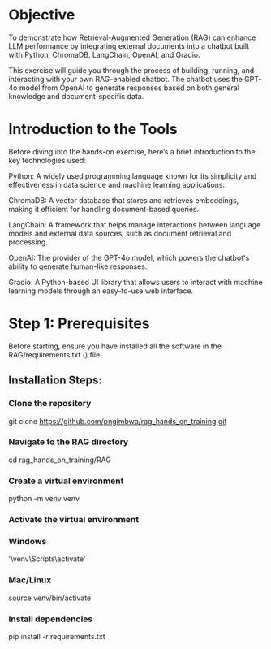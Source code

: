 # Objective
To demonstrate how Retrieval-Augmented Generation (RAG) can enhance LLM performance by integrating external documents into a chatbot built with Python, ChromaDB, LangChain, OpenAI, and Gradio.

This exercise will guide you through the process of building, running, and interacting with your own RAG-enabled chatbot. The chatbot uses the GPT-4o model from OpenAI to generate responses based on both general knowledge and document-specific data.

# Introduction to the Tools

Before diving into the hands-on exercise, here’s a brief introduction to the key technologies used:

Python: A widely used programming language known for its simplicity and effectiveness in data science and machine learning applications.

ChromaDB: A vector database that stores and retrieves embeddings, making it efficient for handling document-based queries.

LangChain: A framework that helps manage interactions between language models and external data sources, such as document retrieval and processing.

OpenAI: The provider of the GPT-4o model, which powers the chatbot's ability to generate human-like responses.

Gradio: A Python-based UI library that allows users to interact with machine learning models through an easy-to-use web interface.

# Step 1: Prerequisites

Before starting, ensure you have installed all the software in the RAG/requirements.txt () file:
## Installation Steps:
### Clone the repository
git clone https://github.com/pngimbwa/rag_hands_on_training.git

### Navigate to the RAG directory
cd rag_hands_on_training/RAG

### Create a virtual environment
python -m venv venv

### Activate the virtual environment
### Windows
'\venv\Scripts\activate'
### Mac/Linux
source venv/bin/activate

### Install dependencies
pip install -r requirements.txt
